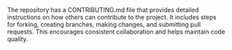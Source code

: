 The repository has a CONTRIBUTING.md file that provides detailed instructions on how others can contribute to the project.
It includes steps for forking, creating branches, making changes, and submitting pull requests.
This encourages consistent collaboration and helps maintain code quality.
